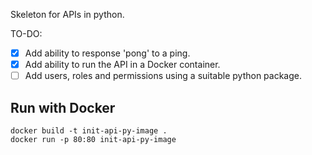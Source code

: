Skeleton for APIs in python.

TO-DO:
- [x] Add ability to response 'pong' to a ping.
- [x] Add ability to run the API in a Docker container.
- [ ] Add users, roles and permissions using a suitable python package.

## Run with Docker
```
docker build -t init-api-py-image .
docker run -p 80:80 init-api-py-image
```
